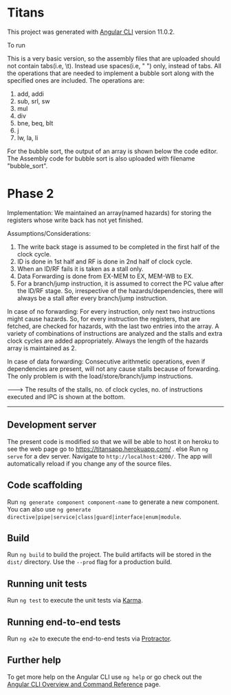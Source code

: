 # Titans

This project was generated with [Angular CLI](https://github.com/angular/angular-cli) version 11.0.2.

To run

This is a very basic version, so the assembly files that are uploaded should not contain tabs(i.e, \t). Instead use spaces(i.e, " ") only, instead of tabs.
All the operations that are needed to implement a bubble sort along with the specified ones are included. The operations are:
1. add, addi
2. sub, srl, sw
3. mul
4. div
5. bne, beq, blt
6. j
7. lw, la, li 

For the bubble sort, the output of an array is shown below the code editor.
The Assembly code for bubble sort is also uploaded with filename "bubble_sort".


# Phase 2
Implementation:
We maintained an array(named hazards) for storing the registers whose write back has not yet finished.

Assumptions/Considerations:
1. The write back stage is assumed to be completed in the first half of the clock cycle.
2. ID is done in 1st half and RF is done in 2nd half of clock cycle.
3. When an ID/RF fails it is taken as a stall only.
4. Data Forwarding is done from EX-MEM to EX, MEM-WB to EX.
5. For a branch/jump instruction, it is assumed to correct the PC value after the ID/RF stage. So, irrespective of the hazards/dependencies, there will always be a stall after every branch/jump instruction.

In case of no forwarding:
For every instruction, only next two instructions might cause hazards. So, for every instruction the registers, that are fetched, are checked for hazards, with the last two entries into the array.
A variety of combinations of instructions are analyzed and the stalls and extra clock cycles are added appropriately. 
Always the length of the hazards array is maintained as 2.

In case of data forwarding:
Consecutive arithmetic operations, even if dependencies are present, will not any cause stalls because of forwarding. The only problem is with the load/store/branch/jump instructions.

---> The results of the stalls, no. of clock cycles, no. of instructions executed and IPC is shown at the bottom.

---------------------------------------------------------------------------------------------------------------------------------------------
## Development server

The present code is modified so that we will be able to host it on heroku to see the web page go to https://titansapp.herokuapp.com/ . else
Run `ng serve` for a dev server. Navigate to `http://localhost:4200/`. The app will automatically reload if you change any of the source files.

## Code scaffolding

Run `ng generate component component-name` to generate a new component. You can also use `ng generate directive|pipe|service|class|guard|interface|enum|module`.

## Build

Run `ng build` to build the project. The build artifacts will be stored in the `dist/` directory. Use the `--prod` flag for a production build.

## Running unit tests

Run `ng test` to execute the unit tests via [Karma](https://karma-runner.github.io).

## Running end-to-end tests

Run `ng e2e` to execute the end-to-end tests via [Protractor](http://www.protractortest.org/).

## Further help

To get more help on the Angular CLI use `ng help` or go check out the [Angular CLI Overview and Command Reference](https://angular.io/cli) page.
